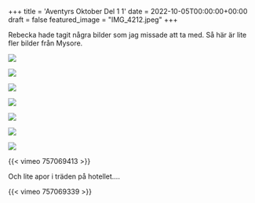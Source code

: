 +++
title = 'Aventyrs Oktober Del 1 1'
date = 2022-10-05T00:00:00+00:00
draft = false
featured_image = "IMG_4212.jpeg"
+++



 Rebecka hade tagit några bilder som jag missade att ta med. Så här är lite fler bilder från Mysore.
 




![](IMG_4212.jpeg)


![](IMG_4198.jpeg)


![](IMG_4213.jpeg)


![](IMG_4195.jpeg)


![](IMG_4240.jpeg)


![](IMG_4235.jpeg)


![](IMG_4232.jpeg)




 {{< vimeo 757069413 >}}
 


 Och lite apor i träden på hotellet….
 




 {{< vimeo 757069339 >}}
 


